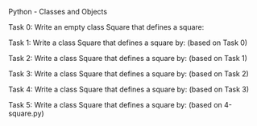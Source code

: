 Python - Classes and Objects

Task 0: Write an empty class Square that defines a square:

Task 1: Write a class Square that defines a square by: (based on Task 0) 

Task 2: Write a class Square that defines a square by: (based on Task 1)

Task 3: Write a class Square that defines a square by: (based on Task 2)

Task 4: Write a class Square that defines a square by: (based on Task 3)

Task 5: Write a class Square that defines a square by: (based on 4-square.py)